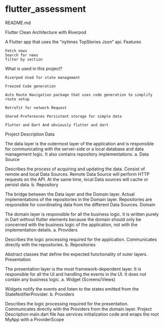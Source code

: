 # flutter_assessment


README.md

Flutter Clean Architecture with Riverpod

A Flutter app that uses the "nytimes TopStories Json" api.
Features

    Fetch news
    Search for news
    filter by section

What is used in this project?

    Riverpod Used for state management

    Freezed Code generation

    Auto Route Navigation package that uses code generation to simplify route setup

    Retrofit for network Request

    Shared Preferences Persistent storage for simple data

    Flutter and Dart And obviously flutter and dart

Project Description
Data

The data layer is the outermost layer of the application and is responsible for communicating with the server-side or a local database and data management logic. It also contains repository implementations.
a. Data Source

Describes the process of acquiring and updating the data. Consist of remote and local Data Sources. Remote Data Source will perform HTTP requests on the API. At the same time, local Data sources will cache or persist data.
b. Repository

The bridge between the Data layer and the Domain layer. Actual implementations of the repositories in the Domain layer. Repositories are responsible for coordinating data from the different Data Sources.
Domain

The domain layer is responsible for all the business logic. It is written purely in Dart without flutter elements because the domain should only be concerned with the business logic of the application, not with the implementation details.
a. Providers

Describes the logic processing required for the application. Communicates directly with the repositories.
b. Repositories

Abstract classes that define the expected functionality of outer layers.
Presentation

The presentation layer is the most framework-dependent layer. It is responsible for all the UI and handling the events in the UI. It does not contain any business logic.
a. Widget (Screens/Views)

Widgets notify the events and listen to the states emitted from the StateNotifierProvider.
b. Providers

Describes the logic processing required for the presentation. Communicates directly with the Providers from the domain layer.
Project Description
main.dart file has services initialization code and wraps the root MyApp with a ProviderScope

